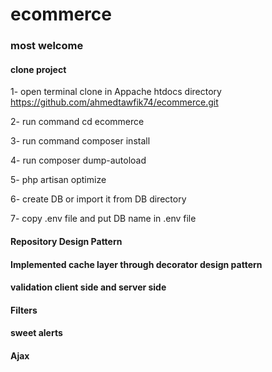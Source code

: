 # ecommerce

### most welcome
#### clone project
1- open terminal clone in Appache htdocs directory https://github.com/ahmedtawfik74/ecommerce.git

2-  run command cd ecommerce

3- run command composer install

4- run composer dump-autoload

5- php artisan optimize

6- create DB or import it from DB directory

7- copy .env file and put DB name in .env file


#### Repository Design Pattern
#### Implemented cache layer through decorator design pattern
#### validation client side and server side 
#### Filters
#### sweet alerts
#### Ajax 
